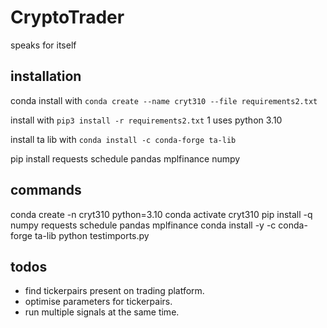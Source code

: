 # CryptoTrader
speaks for itself

## installation

conda install with `conda create --name cryt310 --file requirements2.txt`

install with `pip3 install -r requirements2.txt`
1
uses python 3.10

install ta lib with `conda install -c conda-forge ta-lib`

pip install requests schedule pandas mplfinance numpy

## commands

conda create -n cryt310 python=3.10
conda activate cryt310
pip install -q numpy requests schedule pandas mplfinance
conda install -y -c conda-forge ta-lib
python testimports.py


## todos
 
- find tickerpairs present on trading platform.
- optimise parameters for tickerpairs.
- run multiple signals at the same time.